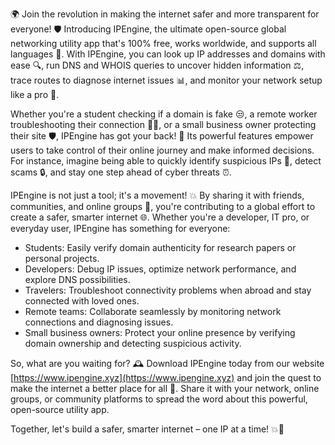 🌍 Join the revolution in making the internet safer and more transparent for everyone! 🛡️ Introducing IPEngine, the ultimate open-source global networking utility app that's 100% free, works worldwide, and supports all languages 💬. With IPEngine, you can look up IP addresses and domains with ease 🔍, run DNS and WHOIS queries to uncover hidden information ⚖️, trace routes to diagnose internet issues 📊, and monitor your network setup like a pro 👀.

Whether you're a student checking if a domain is fake 😒, a remote worker troubleshooting their connection 🕵️‍♀️, or a small business owner protecting their site 🛡️, IPEngine has got your back! 💪 Its powerful features empower users to take control of their online journey and make informed decisions. For instance, imagine being able to quickly identify suspicious IPs 🚨, detect scams 🔒, and stay one step ahead of cyber threats ⏰.

IPEngine is not just a tool; it's a movement! 💥 By sharing it with friends, communities, and online groups 👫, you're contributing to a global effort to create a safer, smarter internet 🌐. Whether you're a developer, IT pro, or everyday user, IPEngine has something for everyone:

* Students: Easily verify domain authenticity for research papers or personal projects.
* Developers: Debug IP issues, optimize network performance, and explore DNS possibilities.
* Travelers: Troubleshoot connectivity problems when abroad and stay connected with loved ones.
* Remote teams: Collaborate seamlessly by monitoring network connections and diagnosing issues.
* Small business owners: Protect your online presence by verifying domain ownership and detecting suspicious activity.

So, what are you waiting for? 🕰️ Download IPEngine today from our website [https://www.ipengine.xyz](https://www.ipengine.xyz) and join the quest to make the internet a better place for all 🌟. Share it with your network, online groups, or community platforms to spread the word about this powerful, open-source utility app.

Together, let's build a safer, smarter internet – one IP at a time! 💥🔧